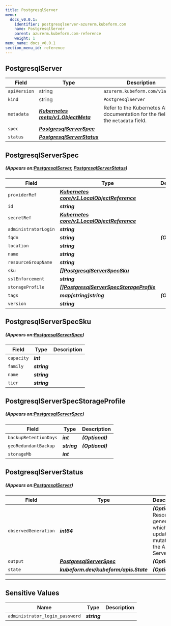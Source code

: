 ```yaml
---
title: PostgresqlServer
menu:
  docs_v0.0.1:
    identifier: postgresqlserver-azurerm.kubeform.com
    name: PostgresqlServer
    parent: azurerm.kubeform.com-reference
    weight: 1
menu_name: docs_v0.0.1
section_menu_id: reference
---
```


## PostgresqlServer
| Field | Type | Description |
| ------ | ----- | ----------- |
| `apiVersion` | string | `azurerm.kubeform.com/v1alpha1` |
|    `kind` | string | `PostgresqlServer` |
| `metadata` | ***[Kubernetes meta/v1.ObjectMeta](https://kubernetes.io/docs/reference/generated/kubernetes-api/v1.13/#objectmeta-v1-meta)***|Refer to the Kubernetes API documentation for the fields of the `metadata` field.|
| `spec` | ***[PostgresqlServerSpec](#PostgresqlServerSpec)***||
| `status` | ***[PostgresqlServerStatus](#PostgresqlServerStatus)***||
## PostgresqlServerSpec
##### (Appears on:[PostgresqlServer](#PostgresqlServer), [PostgresqlServerStatus](#PostgresqlServerStatus))
| Field | Type | Description |
| ------ | ----- | ----------- |
| `providerRef` | ***[Kubernetes core/v1.LocalObjectReference](https://kubernetes.io/docs/reference/generated/kubernetes-api/v1.13/#localobjectreference-v1-core)***||
| `id` | ***string***||
| `secretRef` | ***[Kubernetes core/v1.LocalObjectReference](https://kubernetes.io/docs/reference/generated/kubernetes-api/v1.13/#localobjectreference-v1-core)***||
| `administratorLogin` | ***string***||
| `fqdn` | ***string***| ***(Optional)*** |
| `location` | ***string***||
| `name` | ***string***||
| `resourceGroupName` | ***string***||
| `sku` | ***[[]PostgresqlServerSpecSku](#PostgresqlServerSpecSku)***||
| `sslEnforcement` | ***string***||
| `storageProfile` | ***[[]PostgresqlServerSpecStorageProfile](#PostgresqlServerSpecStorageProfile)***||
| `tags` | ***map[string]string***| ***(Optional)*** |
| `version` | ***string***||
## PostgresqlServerSpecSku
##### (Appears on:[PostgresqlServerSpec](#PostgresqlServerSpec))
| Field | Type | Description |
| ------ | ----- | ----------- |
| `capacity` | ***int***||
| `family` | ***string***||
| `name` | ***string***||
| `tier` | ***string***||
## PostgresqlServerSpecStorageProfile
##### (Appears on:[PostgresqlServerSpec](#PostgresqlServerSpec))
| Field | Type | Description |
| ------ | ----- | ----------- |
| `backupRetentionDays` | ***int***| ***(Optional)*** |
| `geoRedundantBackup` | ***string***| ***(Optional)*** |
| `storageMb` | ***int***||
## PostgresqlServerStatus
##### (Appears on:[PostgresqlServer](#PostgresqlServer))
| Field | Type | Description |
| ------ | ----- | ----------- |
| `observedGeneration` | ***int64***| ***(Optional)*** Resource generation, which is updated on mutation by the API Server.|
| `output` | ***[PostgresqlServerSpec](#PostgresqlServerSpec)***| ***(Optional)*** |
| `state` | ***kubeform.dev/kubeform/apis.State***| ***(Optional)*** |
---
## Sensitive Values
| Name | Type | Description |
|------|------|-------------|
| `administrator_login_password` | ***string*** ||
